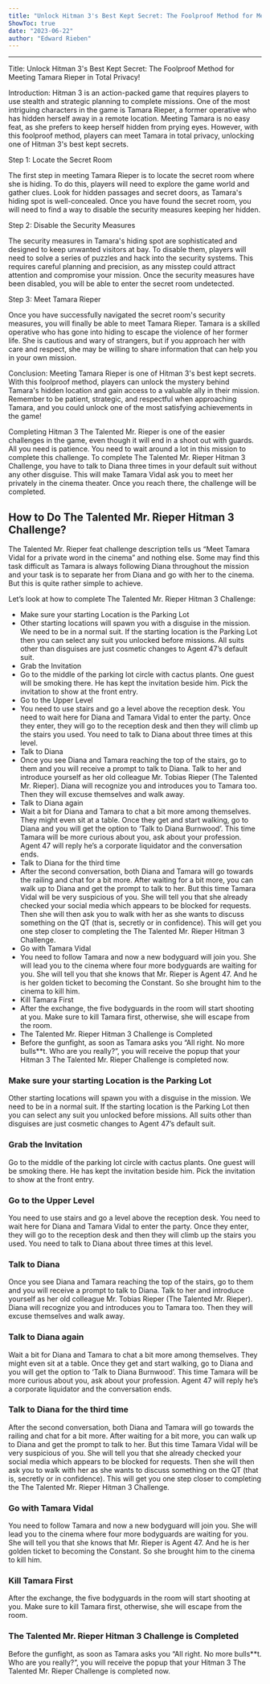 ```yaml
---
title: "Unlock Hitman 3's Best Kept Secret: The Foolproof Method for Meeting Tamara Rieper in Total Privacy!"
ShowToc: true 
date: "2023-06-22"
author: "Edward Rieben"
---
```

*****
Title: Unlock Hitman 3's Best Kept Secret: The Foolproof Method for Meeting Tamara Rieper in Total Privacy!

Introduction:
Hitman 3 is an action-packed game that requires players to use stealth and strategic planning to complete missions. One of the most intriguing characters in the game is Tamara Rieper, a former operative who has hidden herself away in a remote location. Meeting Tamara is no easy feat, as she prefers to keep herself hidden from prying eyes. However, with this foolproof method, players can meet Tamara in total privacy, unlocking one of Hitman 3's best kept secrets.

Step 1: Locate the Secret Room

The first step in meeting Tamara Rieper is to locate the secret room where she is hiding. To do this, players will need to explore the game world and gather clues. Look for hidden passages and secret doors, as Tamara's hiding spot is well-concealed. Once you have found the secret room, you will need to find a way to disable the security measures keeping her hidden.

Step 2: Disable the Security Measures

The security measures in Tamara's hiding spot are sophisticated and designed to keep unwanted visitors at bay. To disable them, players will need to solve a series of puzzles and hack into the security systems. This requires careful planning and precision, as any misstep could attract attention and compromise your mission. Once the security measures have been disabled, you will be able to enter the secret room undetected.

Step 3: Meet Tamara Rieper

Once you have successfully navigated the secret room's security measures, you will finally be able to meet Tamara Rieper. Tamara is a skilled operative who has gone into hiding to escape the violence of her former life. She is cautious and wary of strangers, but if you approach her with care and respect, she may be willing to share information that can help you in your own mission.

Conclusion:
Meeting Tamara Rieper is one of Hitman 3's best kept secrets. With this foolproof method, players can unlock the mystery behind Tamara's hidden location and gain access to a valuable ally in their mission. Remember to be patient, strategic, and respectful when approaching Tamara, and you could unlock one of the most satisfying achievements in the game!


Completing Hitman 3 The Talented Mr. Rieper is one of the easier challenges in the game, even though it will end in a shoot out with guards. All you need is patience. You need to wait around a lot in this mission to complete this challenge. To complete The Talented Mr. Rieper Hitman 3 Challenge, you have to talk to Diana three times in your default suit without any other disguise. This will make Tamara Vidal ask you to meet her privately in the cinema theater. Once you reach there, the challenge will be completed.
 
## How to Do The Talented Mr. Rieper Hitman 3 Challenge?
 
The Talented Mr. Rieper feat challenge description tells us “Meet Tamara Vidal for a private word in the cinema” and nothing else. Some may find this task difficult as Tamara is always following Diana throughout the mission and your task is to separate her from Diana and go with her to the cinema. But this is quite rather simple to achieve.
 
Let’s look at how to complete The Talented Mr. Rieper Hitman 3 Challenge:
 
- Make sure your starting Location is the Parking Lot
 - Other starting locations will spawn you with a disguise in the mission. We need to be in a normal suit. If the starting location is the Parking Lot then you can select any suit you unlocked before missions. All suits other than disguises are just cosmetic changes to Agent 47’s default suit.
 - Grab the Invitation
 - Go to the middle of the parking lot circle with cactus plants. One guest will be smoking there. He has kept the invitation beside him. Pick the invitation to show at the front entry.
 - Go to the Upper Level
 - You need to use stairs and go a level above the reception desk. You need to wait here for Diana and Tamara Vidal to enter the party. Once they enter, they will go to the reception desk and then they will climb up the stairs you used. You need to talk to Diana about three times at this level.
 - Talk to Diana
 - Once you see Diana and Tamara reaching the top of the stairs, go to them and you will receive a prompt to talk to Diana. Talk to her and introduce yourself as her old colleague Mr. Tobias Rieper (The Talented Mr. Rieper). Diana will recognize you and introduces you to Tamara too. Then they will excuse themselves and walk away.
 - Talk to Diana again
 - Wait a bit for Diana and Tamara to chat a bit more among themselves. They might even sit at a table. Once they get and start walking, go to Diana and you will get the option to ‘Talk to Diana Burnwood’. This time Tamara will be more curious about you, ask about your profession. Agent 47 will reply he’s a corporate liquidator and the conversation ends.
 - Talk to Diana for the third time
 - After the second conversation, both Diana and Tamara will go towards the railing and chat for a bit more. After waiting for a bit more, you can walk up to Diana and get the prompt to talk to her. But this time Tamara Vidal will be very suspicious of you. She will tell you that she already checked your social media which appears to be blocked for requests. Then she will then ask you to walk with her as she wants to discuss something on the QT (that is, secretly or in confidence). This will get you one step closer to completing the The Talented Mr. Rieper Hitman 3 Challenge.
 - Go with Tamara Vidal
 - You need to follow Tamara and now a new bodyguard will join you. She will lead you to the cinema where four more bodyguards are waiting for you. She will tell you that she knows that Mr. Rieper is Agent 47. And he is her golden ticket to becoming the Constant. So she brought him to the cinema to kill him.
 - Kill Tamara First
 - After the exchange, the five bodyguards in the room will start shooting at you. Make sure to kill Tamara first, otherwise, she will escape from the room.
 - The Talented Mr. Rieper Hitman 3 Challenge is Completed
 - Before the gunfight, as soon as Tamara asks you “All right. No more bulls**t. Who are you really?”, you will receive the popup that your Hitman 3 The Talented Mr. Rieper Challenge is completed now.

 
### Make sure your starting Location is the Parking Lot
 
Other starting locations will spawn you with a disguise in the mission. We need to be in a normal suit. If the starting location is the Parking Lot then you can select any suit you unlocked before missions. All suits other than disguises are just cosmetic changes to Agent 47’s default suit.
 
### Grab the Invitation

 
Go to the middle of the parking lot circle with cactus plants. One guest will be smoking there. He has kept the invitation beside him. Pick the invitation to show at the front entry.
 
### Go to the Upper Level
 
You need to use stairs and go a level above the reception desk. You need to wait here for Diana and Tamara Vidal to enter the party. Once they enter, they will go to the reception desk and then they will climb up the stairs you used. You need to talk to Diana about three times at this level.
 
### Talk to Diana

 
Once you see Diana and Tamara reaching the top of the stairs, go to them and you will receive a prompt to talk to Diana. Talk to her and introduce yourself as her old colleague Mr. Tobias Rieper (The Talented Mr. Rieper). Diana will recognize you and introduces you to Tamara too. Then they will excuse themselves and walk away.
 
### Talk to Diana again

 
Wait a bit for Diana and Tamara to chat a bit more among themselves. They might even sit at a table. Once they get and start walking, go to Diana and you will get the option to ‘Talk to Diana Burnwood’. This time Tamara will be more curious about you, ask about your profession. Agent 47 will reply he’s a corporate liquidator and the conversation ends.
 
### Talk to Diana for the third time

 
After the second conversation, both Diana and Tamara will go towards the railing and chat for a bit more. After waiting for a bit more, you can walk up to Diana and get the prompt to talk to her. But this time Tamara Vidal will be very suspicious of you. She will tell you that she already checked your social media which appears to be blocked for requests. Then she will then ask you to walk with her as she wants to discuss something on the QT (that is, secretly or in confidence). This will get you one step closer to completing the The Talented Mr. Rieper Hitman 3 Challenge.
 
### Go with Tamara Vidal

 
You need to follow Tamara and now a new bodyguard will join you. She will lead you to the cinema where four more bodyguards are waiting for you. She will tell you that she knows that Mr. Rieper is Agent 47. And he is her golden ticket to becoming the Constant. So she brought him to the cinema to kill him.
 
### Kill Tamara First

 
After the exchange, the five bodyguards in the room will start shooting at you. Make sure to kill Tamara first, otherwise, she will escape from the room.
 
### The Talented Mr. Rieper Hitman 3 Challenge is Completed
 
Before the gunfight, as soon as Tamara asks you “All right. No more bulls**t. Who are you really?”, you will receive the popup that your Hitman 3 The Talented Mr. Rieper Challenge is completed now.





